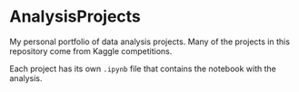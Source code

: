 # AnalysisProjects
My personal portfolio of data analysis projects. Many of the projects in this repository come from Kaggle competitions.

Each project has its own `.ipynb` file that contains the notebook with the analysis. 
